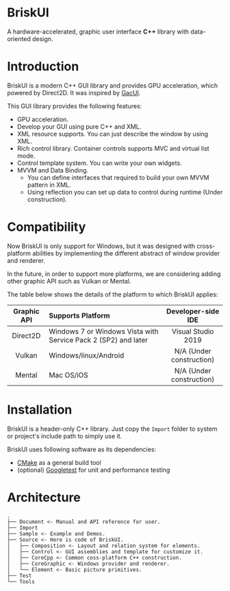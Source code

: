 # BriskUI
A hardware-accelerated, graphic user interface **C++** library with data-oriented design.

# Introduction
BriskUI is a modern C++ GUI library and provides GPU acceleration, which powered by Direct2D. It was inspired by [GacUI](https://github.com/vczh-libraries/GacUI).

This GUI library provides the following features:
- GPU acceleration.
- Develop your GUI using pure C++ and XML.
- XML resource supports. You can just describe the window by using XML.
- Rich control library. Container controls supports MVC and virtual list mode.
- Control template system. You can write your own widgets.
- MVVM and Data Binding.
  + You can define interfaces that required to build your own MVVM pattern in XML.
  + Using reflection you can set up data to control during runtime (Under construction).

# Compatibility
Now BriskUI is only support for Windows, but it was designed with cross-platform abilities by implementing the different abstract of window provider and renderer.

In the future, in order to support more platforms, we are considering adding other graphic API such as Vulkan or Mental.

The table below shows the details of the platform to which BriskUI applies:

| Graphic API | Supports Platform                                               |    Developer-side IDE    |
|:-----------:|:----------------------------------------------------------------|:------------------------:|
|   Direct2D  | Windows 7 or Windows Vista with Service Pack 2 (SP2) and later  |    Visual Studio 2019    |
|   Vulkan    | Windows/linux/Android                                           | N/A (Under construction) |
|   Mental    | Mac OS/iOS                                                      | N/A (Under construction) |

# Installation
BriskUI is a header-only C++ library. Just copy the `Import` folder to system or project's include path to simply use it.

BriskUI uses following software as its dependencies:
- [CMake](https://cmake.org/) as a general build tool
- (optional) [Googletest](https://github.com/google/googletest/) for unit and performance testing

# Architecture
```
.
├── Document <- Manual and API reference for user.
├── Import
├── Sample <- Example and Demos.
├── Source <- Here is code of BriskUI.
│   ├── Composition <- Layout and relation system for elements.
│   ├── Control <- GUI assemblies and template for customize it.
│   ├── CoreCpp <- Common coss-platform C++ construction.
│   ├── CoreGraphic <- Windows provider and renderer.
│   └── Element <- Basic picture primitives.
├── Test
└── Tools
```